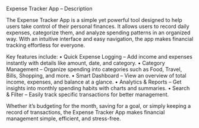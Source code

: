 Expense Tracker App – Description

The Expense Tracker App is a simple yet powerful tool designed to help users take control of their personal finances. It allows users to record daily expenses, categorize them, and analyze spending patterns in an organized way. With an intuitive interface and easy navigation, the app makes financial tracking effortless for everyone.

Key features include:
	•	Quick Expense Logging – Add income and expenses instantly with details like amount, date, and category.
	•	Category Management – Organize spending into categories such as Food, Travel, Bills, Shopping, and more.
	•	Smart Dashboard – View an overview of total income, expenses, and balance at a glance.
	•	Analytics & Reports – Get insights into monthly spending habits with charts and summaries.
	•	Search & Filter – Easily track specific transactions for better management.

Whether it’s budgeting for the month, saving for a goal, or simply keeping a record of transactions, the Expense Tracker App makes financial management simple, efficient, and stress-free.
